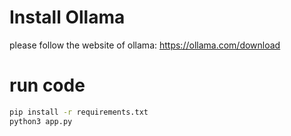 # Install Ollama
please follow the website of ollama: https://ollama.com/download

# run code
```bash
pip install -r requirements.txt
python3 app.py
```
